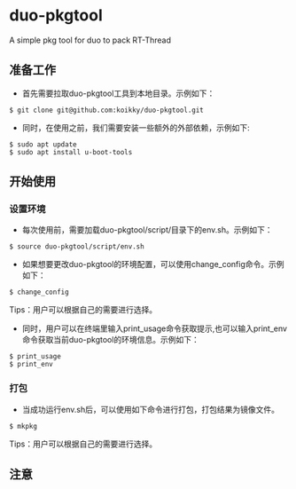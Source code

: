 # duo-pkgtool
A simple pkg tool for duo to pack RT-Thread                 

## 准备工作
- 首先需要拉取duo-pkgtool工具到本地目录。示例如下：
``` shell 
$ git clone git@github.com:koikky/duo-pkgtool.git 
```
                   
- 同时，在使用之前，我们需要安装一些额外的外部依赖，示例如下:                           
``` shell
$ sudo apt update
$ sudo apt install u-boot-tools
```

## 开始使用
### 设置环境
- 每次使用前，需要加载duo-pkgtool/script/目录下的env.sh。示例如下：                                    
 ``` shell
$ source duo-pkgtool/script/env.sh 
```  
                            
- 如果想要更改duo-pkgtool的环境配置，可以使用change_config命令。示例如下：
 ``` shell
$ change_config 
```           
Tips：用户可以根据自己的需要进行选择。                                    

- 同时，用户可以在终端里输入print_usage命令获取提示,也可以输入print_env命令获取当前duo-pkgtool的环境信息。示例如下：                                      
 ``` shell 
$ print_usage
$ print_env
 ```                        

### 打包
- 当成功运行env.sh后，可以使用如下命令进行打包，打包结果为镜像文件。                        
 ``` shell
$ mkpkg
```                             
Tips：用户可以根据自己的需要进行选择。                               

## 注意
